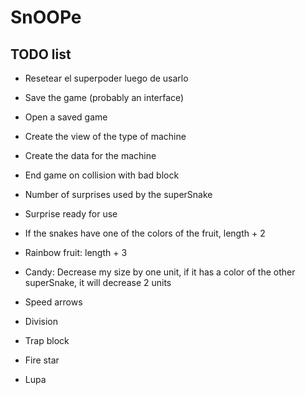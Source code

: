 # SnOOPe
## TODO list
- Resetear el superpoder luego de usarlo

- Save the game (probably an interface)
- Open a saved game
- Create the view of the type of machine
- Create the data for the machine

- End game on collision with bad block

- Number of surprises used by the superSnake
- Surprise ready for use

- If the snakes have one of the colors of the fruit, length + 2

- Rainbow fruit: length + 3
- Candy: Decrease my size by one unit, if it has a color of the other superSnake, it will decrease 2 units

- Speed arrows
- Division
- Trap block
- Fire star
- Lupa




